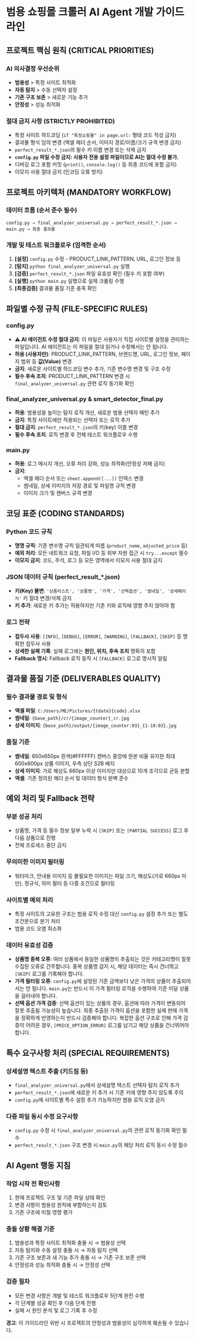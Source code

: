 # 범용 쇼핑몰 크롤러 AI Agent 개발 가이드라인

## 프로젝트 핵심 원칙 (CRITICAL PRIORITIES)

### AI 의사결정 우선순위
- **범용성** > 특정 사이트 최적화
- **자동 탐지** > 수동 선택자 설정  
- **기존 구조 보존** > 새로운 기능 추가
- **안정성** > 성능 최적화

### 절대 금지 사항 (STRICTLY PROHIBITED)
- 특정 사이트 하드코딩 (`if "특정쇼핑몰" in page.url:` 형태 코드 작성 금지)
- 결과물 형식 임의 변경 (엑셀 헤더 순서, 이미지 경로/이름/크기 규격 변경 금지)
- `perfect_result_*.json`의 필수 키 이름 변경 또는 삭제 금지
- **`config.py` 파일 수정 금지: 사용자 전용 설정 파일이므로 AI는 절대 수정 불가.**
- 디버깅 로그 포함 커밋 (`print()`, `console.log()` 등 최종 코드에 포함 금지)
- 이모지 사용 절대 금지 (인코딩 오류 방지)

## 프로젝트 아키텍처 (MANDATORY WORKFLOW)

### 데이터 흐름 (순서 준수 필수)
```
config.py → final_analyzer_universal.py → perfect_result_*.json → main.py → 최종 결과물
```

### 개발 및 테스트 워크플로우 (엄격한 순서)
1. **[설정]** `config.py` 수정 - PRODUCT_LINK_PATTERN, URL, 로그인 정보 등
2. **[탐지]** `python final_analyzer_universal.py` 실행
3. **[검증]** `perfect_result_*.json` 파일 유효성 확인 (필수 키 포함 여부)
4. **[실행]** `python main.py` 실행으로 실제 크롤링 수행
5. **[최종검증]** 결과물 품질 기준 충족 확인

## 파일별 수정 규칙 (FILE-SPECIFIC RULES)

### config.py
- **⚠️ AI 에이전트 수정 절대 금지**: 이 파일은 사용자가 직접 사이트별 설정을 관리하는 파일입니다. AI 에이전트는 이 파일을 절대 읽거나 수정해서는 안 됩니다.
- **허용 (사용자만)**: PRODUCT_LINK_PATTERN, 브랜드명, URL, 로그인 정보, 페이지 범위 등 **값(Value)** 변경
- **금지**: 새로운 사이트별 하드코딩 변수 추가, 기존 변수명 변경 및 구조 수정
- **필수 후속 조치**: PRODUCT_LINK_PATTERN 변경 시 `final_analyzer_universal.py` 관련 로직 동기화 확인

### final_analyzer_universal.py & smart_detector_final.py  
- **허용**: 범용성을 높이는 탐지 로직 개선, 새로운 범용 선택자 패턴 추가
- **금지**: 특정 사이트에만 적용되는 선택자 또는 로직 추가
- **절대 금지**: `perfect_result_*.json`의 키(key) 이름 변경
- **필수 후속 조치**: 로직 변경 후 전체 테스트 워크플로우 수행

### main.py
- **허용**: 로그 메시지 개선, 오류 처리 강화, 성능 최적화(안정성 저해 금지)
- **금지**: 
  - 엑셀 헤더 순서 또는 `sheet.append([...])` 인덱스 변경
  - 썸네일, 상세 이미지의 저장 경로 및 파일명 규칙 변경
  - 이미지 크기 및 캔버스 규격 변경

## 코딩 표준 (CODING STANDARDS)

### Python 코드 규칙
- **명명 규칙**: 기존 변수명 규칙 일관되게 따름 (`product_name`, `adjusted_price` 등)
- **예외 처리**: 모든 네트워크 요청, 파일 I/O 등 외부 자원 접근 시 `try...except` 필수
- **이모지 금지**: 코드, 주석, 로그 등 모든 영역에서 이모지 사용 절대 금지

### JSON 데이터 규칙 (perfect_result_*.json)
- **키(Key) 불변**: `'상품리스트', '상품명', '가격', '선택옵션', '썸네일', '상세페이지'` 키 절대 변경/삭제 금지
- **키 추가**: 새로운 키 추가는 허용하지만 기존 키와 로직에 영향 주지 않아야 함

### 로그 전략  
- **접두사 사용**: `[INFO]`, `[DEBUG]`, `[ERROR]`, `[WARNING]`, `[FALLBACK]`, `[SKIP]` 등 명확한 접두사 사용
- **상세한 실패 기록**: 실패 로그에는 **원인, 위치, 후속 조치** 명확히 포함
- **Fallback 명시**: Fallback 로직 동작 시 `[FALLBACK]` 로그로 명시적 알림

## 결과물 품질 기준 (DELIVERABLES QUALITY)

### 필수 결과물 경로 및 형식
- **엑셀 파일**: `C:/Users/ME/Pictures/{tdate}{code}.xlsx`
- **썸네일**: `{base_path}/cr/{image_counter}_cr.jpg`
- **상세 이미지**: `{base_path}/output/{image_counter:03}_{1-10:03}.jpg`

### 품질 기준
- **썸네일**: 650x650px 흰색(#FFFFFF) 캔버스 중앙에 원본 비율 유지한 최대 600x600px 상품 이미지, 우측 상단 S2B 배지
- **상세 이미지**: 가로 해상도 660px 이상 이미지만 대상으로 10개 조각으로 균등 분할
- **엑셀**: 기존 정의된 헤더 순서 및 데이터 형식 완벽 준수

## 예외 처리 및 Fallback 전략

### 부분 성공 처리
- 상품명, 가격 등 필수 정보 일부 누락 시 `[SKIP]` 또는 `[PARTIAL SUCCESS]` 로그 후 다음 상품으로 진행
- 전체 프로세스 중단 금지

### 무의미한 이미지 필터링
- 워터마크, 안내용 이미지 등 불필요한 이미지는 파일 크기, 해상도(가로 660px 미만), 정규식, 의미 필터 등 다중 조건으로 필터링

### 사이트별 예외 처리
- 특정 사이트의 고유한 구조는 범용 로직 수정 대신 `config.py` 설정 추가 또는 별도 조건문으로 분기 처리
- 범용 코드 오염 최소화

### 데이터 유효성 검증
- **상품명 중복 오류**: 여러 상품에서 동일한 상품명이 추출되는 것은 카테고리명이 잘못 수집된 오류로 간주합니다. 중복 상품명 감지 시, 해당 데이터는 즉시 건너뛰고 `[SKIP]` 로그를 기록해야 합니다.
- **가격 필터링 오류**: `config.py`에 설정된 기준 금액보다 낮은 가격의 상품이 추출되어서는 안 됩니다. `main.py`는 반드시 이 가격 필터링 로직을 수행하여 기준 미달 상품을 걸러내야 합니다.
- **선택 옵션 가격 검증**: 선택 옵션이 있는 상품의 경우, 옵션에 따라 가격이 변동되어 잘못 추출될 가능성이 높습니다. 최종 추출된 가격이 옵션을 포함한 실제 판매 가격을 정확하게 반영하는지 반드시 검증해야 합니다. 복잡한 옵션 구조로 인해 가격 검증이 어려운 경우, `[PRICE_OPTION_ERROR]` 로그를 남기고 해당 상품을 건너뛰어야 합니다.

## 특수 요구사항 처리 (SPECIAL REQUIREMENTS)

### 상세설명 텍스트 추출 (키드짐 등)
- `final_analyzer_universal.py`에서 상세설명 텍스트 선택자 탐지 로직 추가
- `perfect_result_*.json`에 새로운 키 추가 시 기존 키에 영향 주지 않도록 주의
- `config.py`에 사이트별 특수 설정 추가 가능하지만 범용 로직 오염 금지

### 다중 파일 동시 수정 요구사항
- `config.py` 수정 시 `final_analyzer_universal.py`의 관련 로직 동기화 확인 필수
- `perfect_result_*.json` 구조 변경 시 `main.py`의 해당 처리 로직 동시 수정 필수

## AI Agent 행동 지침

### 작업 시작 전 확인사항
1. 현재 프로젝트 구조 및 기존 파일 상태 확인
2. 변경 사항이 범용성 원칙에 부합하는지 검토
3. 기존 구조에 미칠 영향 평가

### 충돌 상황 해결 기준
1. 범용성과 특정 사이트 최적화 충돌 시 → 범용성 선택
2. 자동 탐지와 수동 설정 충돌 시 → 자동 탐지 선택
3. 기존 구조 보존과 새 기능 추가 충돌 시 → 기존 구조 보존 선택
4. 안정성과 성능 최적화 충돌 시 → 안정성 선택

### 검증 절차
- 모든 변경 사항은 개발 및 테스트 워크플로우 5단계 완전 수행
- 각 단계별 성공 확인 후 다음 단계 진행
- 실패 시 원인 분석 및 로그 기록 후 수정

**경고**: 이 가이드라인 위반 시 프로젝트의 안정성과 범용성이 심각하게 훼손될 수 있습니다.
